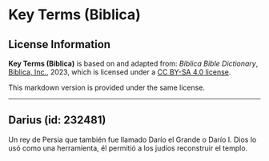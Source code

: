 # Key Terms (Biblica)

## License Information

**Key Terms (Biblica)** is based on and adapted from: _Biblica Bible Dictionary_, [Biblica, Inc.](https://www.biblica.com/), 2023, which is licensed under a [CC BY-SA 4.0 license](https://creativecommons.org/licenses/by-sa/4.0/legalcode.en).

This markdown version is provided under the same license.



--------------------------------

## Darius (id: 232481)

Un rey de Persia que también fue llamado Darío el Grande o Darío I. Dios lo usó como una herramienta, él permitió a los judíos reconstruir el templo.


